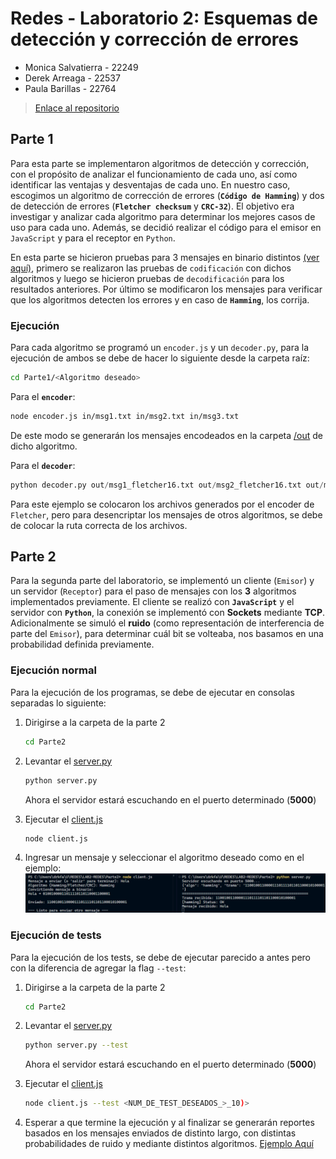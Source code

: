 # Redes - Laboratorio 2: Esquemas de detección y corrección de errores

* Monica Salvatierra - 22249
* Derek Arreaga - 22537
* Paula Barillas - 22764

> [Enlace al repositorio](https://github.com/paulabaal12/LAB2-REDES)

## Parte 1

Para esta parte se implementaron algoritmos de detección y corrección, con el propósito de analizar el funcionamiento de cada uno, así como identificar las ventajas y desventajas de cada uno. En nuestro caso, escogimos un algoritmo de corrección de errores (**``Código de Hamming``**) y dos de detección de errores (**``Fletcher checksum``** y **``CRC-32``**). El objetivo era investigar y analizar cada algoritmo para determinar los mejores casos de uso para cada uno. Además, se decidió realizar el código para el emisor en ``JavaScript`` y para el receptor en ``Python``.

En esta parte se hicieron pruebas para 3 mensajes en binario distintos [(ver aquí)](Parte1/FletcherChecksum/tests), primero se realizaron las pruebas de `codificación` con dichos algoritmos y luego se hicieron pruebas de `decodificación` para los resultados anteriores. Por último se modificaron los mensajes para verificar que los algoritmos detecten los errores y en caso de **`Hamming`**, los corrija.

### Ejecución

Para cada algoritmo se programó un `encoder.js` y un `decoder.py`, para la ejecución de ambos se debe de hacer lo siguiente desde la carpeta raíz:
```bash
cd Parte1/<Algoritmo deseado>
```
Para el **`encoder`**:

```bash
node encoder.js in/msg1.txt in/msg2.txt in/msg3.txt
```
De este modo se generarán los mensajes encodeados en la carpeta [/out](Parte1/FletcherChecksum/out) de dicho algoritmo.

Para el **`decoder`**:
```python
python decoder.py out/msg1_fletcher16.txt out/msg2_fletcher16.txt out/msg3_fletcher16.txt
```

Para este ejemplo se colocaron los archivos generados por el encoder de `Fletcher`, pero para desencriptar los mensajes de otros algoritmos, se debe de colocar la ruta correcta de los archivos.


## Parte 2

Para la segunda parte del laboratorio, se implementó un cliente (``Emisor``) y un servidor (``Receptor``) para el paso de mensajes con los **3** algoritmos implementados previamente. 
El cliente se realizó con **``JavaScript``** y el servidor con **``Python``**, la conexión se implementó con **Sockets** mediante **TCP**. Adicionalmente se simuló el **ruido** (como representación de interferencia de parte del ``Emisor``), para determinar cuál bit se volteaba, nos basamos en una probabilidad definida previamente.

### Ejecución normal

Para la ejecución de los programas, se debe de ejecutar en consolas separadas lo siguiente:

1. Dirigirse a la carpeta de la parte 2
    ```bash
    cd Parte2
    ```

2. Levantar el [server.py](Parte2/server.py)
    ```bash
    python server.py
    ```
    Ahora el servidor estará escuchando en el puerto determinado (**5000**)

3. Ejecutar el [client.js](Parte2/client.js)
    ```bash
    node client.js
    ```
4. Ingresar un mensaje y seleccionar el algoritmo deseado como en el ejemplo:
    ![alt text](assets/image.png)

### Ejecución de tests
Para la ejecución de los tests, se debe de ejecutar parecido a antes pero con la diferencia de agregar la flag `--test`:

1. Dirigirse a la carpeta de la parte 2
    ```bash
    cd Parte2
    ```

2. Levantar el [server.py](Parte2/server.py)
    ```bash
    python server.py --test
    ```
    Ahora el servidor estará escuchando en el puerto determinado (**5000**)

3. Ejecutar el [client.js](Parte2/client.js)
    ```bash
    node client.js --test <NUM_DE_TEST_DESEADOS_>_10)>
    ```
4. Esperar a que termine la ejecución y al finalizar se generarán reportes basados en los mensajes enviados de distinto largo, con distintas probabilidades de ruido y mediante distintos algoritmos. [Ejemplo Aquí](Parte2/reports/out/20250818_013435_N100000)